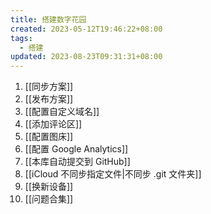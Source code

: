 ```yaml
---
title: 搭建数字花园
created: 2023-05-12T19:46:22+08:00
tags:
  - 搭建
updated: 2023-08-23T09:31:31+08:00
---
```


1. [[同步方案]]
2. [[发布方案]]
3. [[配置自定义域名]]
4. [[添加评论区]]
5. [[配置图床]]
6. [[配置 Google Analytics]]
7. [[本库自动提交到 GitHub]]
8. [[iCloud 不同步指定文件|不同步 .git 文件夹]]
9. [[换新设备]]
10. [[问题合集]]
